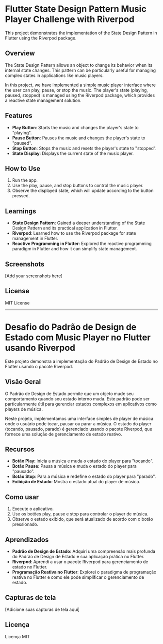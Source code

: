 # Flutter State Design Pattern Music Player Challenge with Riverpod

This project demonstrates the implementation of the State Design Pattern in Flutter using the Riverpod package.

## Overview

The State Design Pattern allows an object to change its behavior when its internal state changes. This pattern can be particularly useful for managing complex states in applications like music players.

In this project, we have implemented a simple music player interface where the user can play, pause, or stop the music. The player's state (playing, paused, stopped) is managed using the Riverpod package, which provides a reactive state management solution.

## Features

- **Play Button**: Starts the music and changes the player's state to "playing".
- **Pause Button**: Pauses the music and changes the player's state to "paused".
- **Stop Button**: Stops the music and resets the player's state to "stopped".
- **State Display**: Displays the current state of the music player.

## How to Use

1. Run the app.
2. Use the play, pause, and stop buttons to control the music player.
3. Observe the displayed state, which will update according to the button pressed.

## Learnings

- **State Design Pattern**: Gained a deeper understanding of the State Design Pattern and its practical application in Flutter.
- **Riverpod**: Learned how to use the Riverpod package for state management in Flutter.
- **Reactive Programming in Flutter**: Explored the reactive programming paradigm in Flutter and how it can simplify state management.

## Screenshots

[Add your screenshots here]

## License

MIT License

---

# Desafio do Padrão de Design de Estado com Music Player no Flutter usando Riverpod

Este projeto demonstra a implementação do Padrão de Design de Estado no Flutter usando o pacote Riverpod.

## Visão Geral

O Padrão de Design de Estado permite que um objeto mude seu comportamento quando seu estado interno muda. Este padrão pode ser particularmente útil para gerenciar estados complexos em aplicativos como players de música.

Neste projeto, implementamos uma interface simples de player de música onde o usuário pode tocar, pausar ou parar a música. O estado do player (tocando, pausado, parado) é gerenciado usando o pacote Riverpod, que fornece uma solução de gerenciamento de estado reativo.

## Recursos

- **Botão Play**: Inicia a música e muda o estado do player para "tocando".
- **Botão Pause**: Pausa a música e muda o estado do player para "pausado".
- **Botão Stop**: Para a música e redefine o estado do player para "parado".
- **Exibição de Estado**: Mostra o estado atual do player de música.

## Como usar

1. Execute o aplicativo.
2. Use os botões play, pause e stop para controlar o player de música.
3. Observe o estado exibido, que será atualizado de acordo com o botão pressionado.

## Aprendizados

- **Padrão de Design de Estado**: Adquiri uma compreensão mais profunda do Padrão de Design de Estado e sua aplicação prática no Flutter.
- **Riverpod**: Aprendi a usar o pacote Riverpod para gerenciamento de estado no Flutter.
- **Programação Reativa no Flutter**: Explorei o paradigma de programação reativa no Flutter e como ele pode simplificar o gerenciamento de estado.

## Capturas de tela

[Adicione suas capturas de tela aqui]

## Licença

Licença MIT
